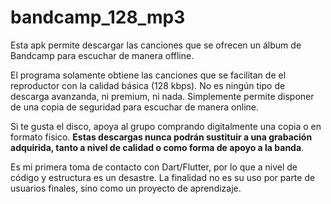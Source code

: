 # bandcamp_128_mp3
Esta apk permite descargar las canciones que se ofrecen un álbum de Bandcamp para escuchar de manera offline.

El programa solamente obtiene las canciones que se facilitan de el reproductor con la calidad básica (128 kbps). No es ningún tipo de descarga avanzanda, ni premium, ni nada. Simplemente permite disponer de una copia de seguridad para escuchar de manera online.

Si te gusta el disco, apoya al grupo comprando digitalmente una copia o en formato físico. **Estas descargas nunca podrán sustituir a una grabación adquirida, tanto a nivel de calidad o como forma de apoyo a la banda**.

Es mi primera toma de contacto con Dart/Flutter, por lo que a nivel de código y estructura es un desastre. La finalidad no es su uso por parte de usuarios finales, sino como un proyecto de aprendizaje.
